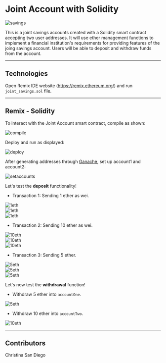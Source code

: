 # Joint Account with Solidity

![savings](images/savings.jpg)

This is a joint savings accounts created with a Solidity smart contract accepting two user addresses.  It will use ether management functions to implement a financial institution's requirements for providing features of the joing savings account.  Users will be able to deposit and withdraw funds from the account.

---

## Technologies

Open Remix IDE website (https://remix.ethereum.org/) and run `joint_savings.sol` file.

---

## Remix - Solidity

To interact with the Joint Account smart contract, compile as shown:

![compile](execution_results/compile.jpg)

Deploy and run as displayed:

![deploy](execution_results/deploynrun.jpg)

After generating addresses through [Ganache](https://www.trufflesuite.com/ganache), set up account1 and account2:

![setaccounts](execution_results/setaccounts.jpg)

Let's test the **deposit** functionality!

- Transaction 1:  Sending 1 ether as wei.

![1eth](execution_results/transaction1ether.jpg)\
![1eth](execution_results/contractbalance1eth.jpg)\
![1eth](execution_results/1ethexecution.jpg)

- Transaction 2:  Sending 10 ether as wei.

![10eth](execution_results/10ether.jpg)\
![10eth](execution_results/contractbalance10eth.jpg)\
![10eth](execution_results/10ethexecution.jpg)

- Transaction 3:  Sending 5 ether.

![5eth](execution_results/5eth.jpg)\
![5eth](execution_results/contractbalance5eth.jpg)\
![5eth](execution_results/5ethexecution.jpg)

Let's now test the **withdrawal** function!

- Withdraw 5 ether into `accountOne`.

![5eth](execution_results/withdraw5eth.jpg)

- Withdraw 10 ether into `accountTwo`.

![10eth](execution_results/withdraw10eth.jpg)

---

## Contributors
Christina San Diego